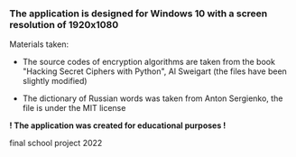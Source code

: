 ### The application is designed for Windows 10 with a screen resolution of 1920x1080

Materials taken:

* The source codes of encryption algorithms are taken from the book "Hacking Secret Ciphers with Python", Al Sweigart (the files have been slightly modified)

* The dictionary of Russian words was taken from Anton Sergienko, the file is under the MIT license

**! The application was created for educational purposes !**

final school project 2022

